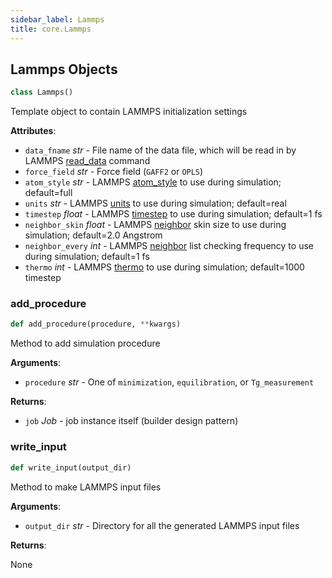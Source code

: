 ```yaml
---
sidebar_label: Lammps
title: core.Lammps
---
```


## Lammps Objects

```python
class Lammps()
```

Template object to contain LAMMPS initialization settings

**Attributes**:

- `data_fname` _str_ - File name of the data file, which will be read in by LAMMPS [read_data](https://docs.lammps.org/read_data.html) command
- `force_field` _str_ - Force field (`GAFF2` or `OPLS`)
- `atom_style` _str_ - LAMMPS [atom_style](https://docs.lammps.org/atom_style.html) to use during simulation; default=full
- `units` _str_ - LAMMPS [units](https://docs.lammps.org/units.html) to use during simulation; default=real
- `timestep` _float_ - LAMMPS [timestep](https://docs.lammps.org/timestep.html) to use during simulation; default=1 fs
- `neighbor_skin` _float_ - LAMMPS [neighbor](https://docs.lammps.org/neighbor.html) skin size to use during simulation; default=2.0 Angstrom
- `neighbor_every` _int_ - LAMMPS [neighbor](https://docs.lammps.org/neighbor.html) list checking frequency to use during simulation; default=1 fs
- `thermo` _int_ - LAMMPS [thermo](https://docs.lammps.org/thermo.html) to use during simulation; default=1000 timestep

### add_procedure

```python
def add_procedure(procedure, **kwargs)
```

Method to add simulation procedure

**Arguments**:

- `procedure` _str_ - One of `minimization`, `equilibration`, or `Tg_measurement`

**Returns**:

- `job` _Job_ - job instance itself (builder design pattern)

### write_input

```python
def write_input(output_dir)
```

Method to make LAMMPS input files

**Arguments**:

- `output_dir` _str_ - Directory for all the generated LAMMPS input files

**Returns**:

None
